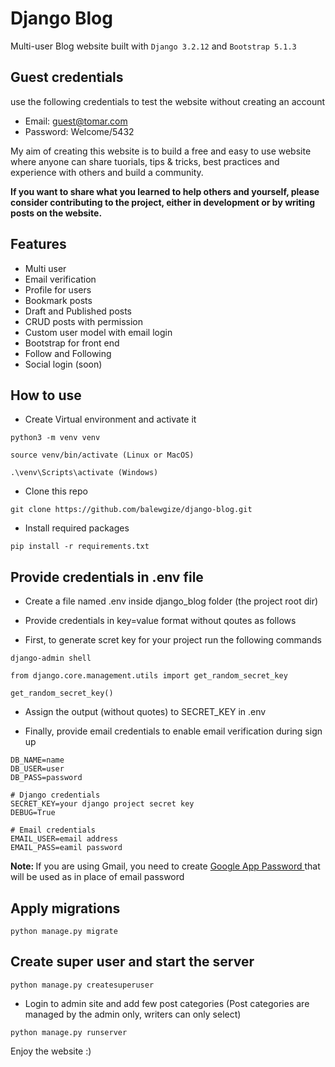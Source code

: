 # Django Blog

Multi-user Blog website built with ```Django 3.2.12``` and ```Bootstrap 5.1.3```


## Guest credentials
use the following credentials to test the website without creating an account
- Email: guest@tomar.com
- Password: Welcome/5432


My aim of creating this website is to build a free and easy to use website where anyone can share tuorials, tips & tricks, best practices and experience with others and build a community.

<strong>If you want to share what you learned to help others and yourself, please consider
 contributing to the project, either in development or by writing posts on the website. </strong>

## Features
- Multi user
- Email verification
- Profile for users
- Bookmark posts 
- Draft and Published posts
- CRUD posts with permission
- Custom user model with email login
- Bootstrap for front end
- Follow and Following 
- Social login (soon)


## How to use

- Create Virtual environment and activate it
```
python3 -m venv venv
```
```
source venv/bin/activate (Linux or MacOS)
```
```
.\venv\Scripts\activate (Windows)
```

- Clone this  repo
```
git clone https://github.com/balewgize/django-blog.git
```

- Install required packages
```
pip install -r requirements.txt
```

## Provide credentials in .env file
- Create a file named .env inside django_blog folder (the project root dir)

- Provide credentials in key=value format without qoutes as follows

- First, to generate scret key for your project run the following commands

```
django-admin shell
```
```
from django.core.management.utils import get_random_secret_key
```
```
get_random_secret_key()
```
- Assign the output (without quotes) to SECRET_KEY in .env 

- Finally, provide email credentials to enable email verification during sign up

```
DB_NAME=name
DB_USER=user
DB_PASS=password

# Django credentials
SECRET_KEY=your django project secret key
DEBUG=True

# Email credentials
EMAIL_USER=email address
EMAIL_PASS=eamil password
```

<strong>Note: </strong> If you are using Gmail, you need to create 
<a href="https://myaccount.google.com/apppasswords">Google App Password </a> that
will be used as in place of email password

## Apply migrations
```
python manage.py migrate
```

## Create super user and start the server
```
python manage.py createsuperuser
```

- Login to admin site and add few post categories
(Post categories are managed by the admin only, writers can only select)

```
python manage.py runserver
```

Enjoy the website :)